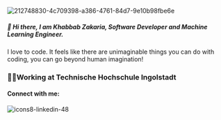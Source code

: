![212748830-4c709398-a386-4761-84d7-9e10b98fbe6e](https://github.com/KhabbabZakaria/KhabbabZakaria/assets/46716277/d749e355-208b-4c27-b61b-00af4a9c4677)
##### 👋 Hi there, I am Khabbab Zakaria, Software Developer and Machine Learning Engineer.
I love to code. It feels like there are unimaginable things you can do with coding, you can go beyond human imagination!

### 🧑‍💻Working at Technische Hochschule Ingolstadt 

#### Connect with me:
![icons8-linkedin-48](https://github.com/KhabbabZakaria/KhabbabZakaria/assets/46716277/1519df99-2cf8-475d-aef5-6a7382119874)

